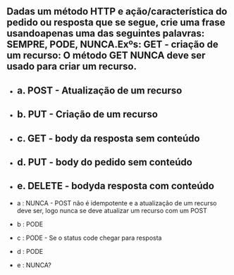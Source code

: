 ## Dadas um método HTTP e ação/característica do pedido ou resposta que se segue, crie uma frase usandoapenas uma das seguintes palavras: SEMPRE, PODE, NUNCA.Exºs:  GET - criação de um recurso: O método GET NUNCA deve ser usado para criar um recurso.
- ## a. POST - Atualização de um recurso
- ## b. PUT - Criação de um recurso
- ## c. GET - ​body​ da resposta sem conteúdo
- ## d. PUT - ​body​ do pedido sem conteúdo
- ## e. DELETE - ​body​ da resposta com conteúdo

- a : NUNCA - POST não é idempotente e a atualização de um recurso deve ser, logo nunca se deve atualizar um recurso com um POST
- b : PODE
- c : PODE - Se o status code chegar para resposta
- d : PODE
- e : NUNCA?